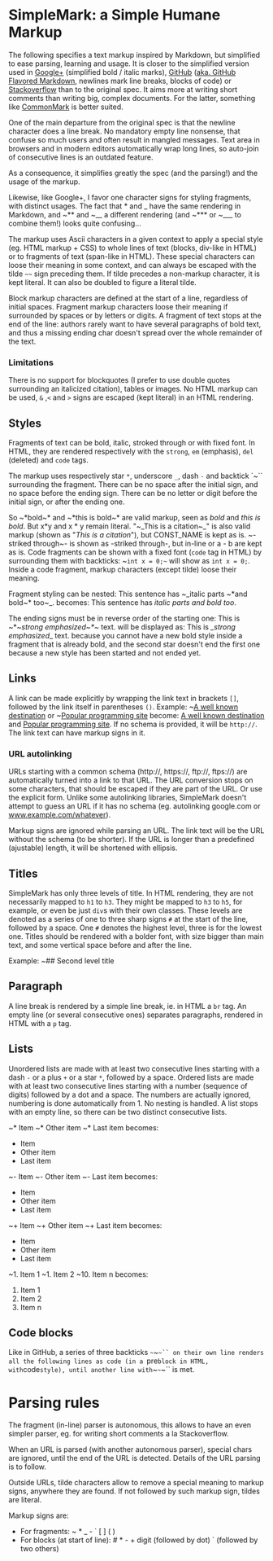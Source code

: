 # SimpleMark: a Simple Humane Markup

The following specifies a text markup inspired by Markdown, but simplified to ease parsing, learning and usage.
It is closer to the simplified version used in [Google+](http://webapps.stackexchange.com/questions/23078/what-are-all-the-formatting-options-for-a-google-post) (simplified bold / italic marks), [GitHub](https://help.github.com/articles/markdown-basics/) ([aka. GitHub Flavored Markdown](https://help.github.com/articles/github-flavored-markdown/), newlines mark line breaks, blocks of code) or [Stackoverflow](http://stackoverflow.com/editing-help) than to the original spec.
It aims more at writing short comments than writing big, complex documents. For the latter, something like [CommonMark](http://commonmark.org/) is better suited.

One of the main departure from the original spec is that the newline character does a line break. No mandatory empty line nonsense, that confuse so much users and often result in mangled messages. Text area in browsers and in modern editors automatically wrap long lines, so auto-join of consecutive lines is an outdated feature.

As a consequence, it simplifies greatly the spec (and the parsing!) and the usage of the markup.

Likewise, like Google+, I favor one character signs for styling fragments, with distinct usages. The fact that * and _ have the same rendering in Markdown, and ~** and ~__ a different rendering (and ~*** or ~___ to combine them!) looks quite confusing...

The markup uses Ascii characters in a given context to apply a special style (eg. HTML markup + CSS) to whole lines of text (blocks, div-like in HTML) or to fragments of text (span-like in HTML).
These special characters can loose their meaning in some context, and can always be escaped with the tilde `~~` sign preceding them.
If tilde precedes a non-markup character, it is kept literal. It can also be doubled to figure a literal tilde.

Block markup characters are defined at the start of a line, regardless of initial spaces.
Fragment markup characters loose their meaning if surrounded by spaces or by letters or digits.
A fragment of text stops at the end of the line: authors rarely want to have several paragraphs of bold text, and thus a missing ending char doesn't spread over the whole remainder of the text.

### Limitations

There is no support for blockquotes (I prefer to use double quotes surrounding an italicized citation), tables or images. No HTML markup can be used, `&` ,`<` and `>` signs are escaped (kept literal) in an HTML rendering.


## Styles

Fragments of text can be bold, italic, stroked through or with fixed font.
In HTML, they are rendered respectively with the `strong`, `em` (emphasis), `del` (deleted) and `code` tags.

The markup uses respectively star `*`, underscore `_`, dash `-` and backtick `~`` surrounding the fragment.
There can be no space after the initial sign, and no space before the ending sign.
There can be no letter or digit before the initial sign, or after the ending one.

So ~*bold~* and ~*this is bold~* are valid markup, seen as *bold* and *this is bold*. But x*y and x * y remain literal.
"~_This is a citation~_" is also valid markup (shown as "_This is a citation_"), but CONST_NAME is kept as is.
~-striked through~- is shown as -striked through-, but in-line or a - b are kept as is.
Code fragments can be shown with a fixed font (`code` tag in HTML) by surrounding them with backticks: ~`int x = 0;~` will show as `int x = 0;`.
Inside a code fragment, markup characters (except tilde) loose their meaning.

Fragment styling can be nested:
This sentence has ~_italic parts ~*and bold~* too~_.
becomes:
This sentence has _italic parts *and bold* too_.

The ending signs must be in reverse order of the starting one:
This is ~*~_strong emphasized~*~_ text.
will be displayed as:
This is *_strong emphasized*_ text.
because you cannot have a new bold style inside a fragment that is already bold, and the second star doesn't end the first one because a new style has been started and not ended yet.


## Links

A link can be made explicitly by wrapping the link text in brackets `[]`, followed by the link itself in parentheses `()`.
Example: ~[A well known destination](www.google.com) or ~[Popular programming site](https://github.com) become:
[A well known destination](www.google.com) and [Popular programming site](https://github.com).
If no schema is provided, it will be `http://`.
The link text can have markup signs in it.

### URL autolinking

URLs starting with a common schema (http://, https://, ftp://, ftps://) are automatically turned into a link to that URL. The URL conversion stops on some characters, that should be escaped if they are part of the URL. Or use the explicit form. Unlike some autolinking libraries, SimpleMark doesn't attempt to guess an URL if it has no schema (eg. autolinking google.com or www.example.com/whatever).

Markup signs are ignored while parsing an URL.
The link text will be the URL without the schema (to be shorter). If the URL is longer than a predefined (ajustable) length, it will be shortened with ellipsis.


## Titles

SimpleMark has only three levels of title.
In HTML rendering, they are not necessarily mapped to `h1` to `h3`. They might be mapped to `h3` to `h5`, for example, or even be just `div`s with their own classes.
These levels are denoted as a series of one to three sharp signs `#` at the start of the line, followed by a space. One `#` denotes the highest level, three is for the lowest one.
Titles should be rendered with a bolder font, with size bigger than main text, and some vertical space before and after the line.

Example:
~## Second level title


## Paragraph

A line break is rendered by a simple line break, ie. in HTML a `br` tag.
An empty line (or several consecutive ones) separates paragraphs, rendered in HTML with a `p` tag.


## Lists

Unordered lists are made with at least two consecutive lines starting with a dash `-` or a plus `+` or a star `*`, followed by a space.
Ordered lists  are made with at least two consecutive lines starting with a number (sequence of digits) followed by a dot and a space. The numbers are actually ignored, numbering is done automatically from 1.
No nesting is handled. A list stops with an empty line, so there can be two distinct consecutive lists.

~* Item
~* Other item
~* Last item
becomes:
* Item
* Other item
* Last item

~- Item
~- Other item
~- Last item
becomes:
- Item
- Other item
- Last item

~+ Item
~+ Other item
~+ Last item
becomes:
+ Item
+ Other item
+ Last item

~1. Item 1
~1. Item 2
~10. Item n
becomes:
1. Item 1
2. Item 2
3. Item n


## Code blocks

Like in GitHub, a series of three backticks `~`~`~`` on their own line renders all the following lines as code (in a `pre` block in HTML, with `code` style), until another line with `~`~`~`` is met.


# Parsing rules

The fragment (in-line) parser is autonomous, this allows to have an even simpler parser, eg. for writing short comments a la Stackoverflow.

When an URL is parsed (with another autonomous parser), special chars are ignored, until the end of the URL is detected. Details of the URL parsing is to follow.

Outside URLs, tilde characters allow to remove a special meaning to markup signs, anywhere they are found. If not followed by such markup sign, tildes are literal.

Markup signs are:
- For fragments: ~ * _ - ` [ ] ( )
- For blocks (at start of line): # * - + digit (followed by dot) ` (followed by two others)

